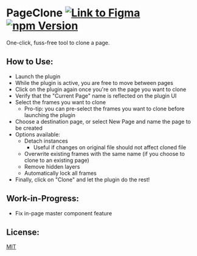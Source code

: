 # PageClone [![Link to Figma](https://badgen.net/badge/figma/@pageclone/purple)](https://www.figma.com/community/plugin/824942413886528676) [![npm Version](https://badgen.net/npm/v/figma-page-clone?icon=npm)](https://www.npmjs.com/package/figma-page-clone)

One-click, fuss-free tool to clone a page.

## How to Use:

- Launch the plugin
- While the plugin is active, you are free to move between pages
- Click on the plugin again once you're on the page you want to clone
- Verify that the "Current Page" name is reflected on the plugin UI
- Select the frames you want to clone
  - Pro-tip: you can pre-select the frames you want to clone before launching the plugin
- Choose a destination page, or select New Page and name the page to be created
- Options available:
  - Detach instances
    - Useful if changes on original file should not affect cloned file
  - Overwrite existing frames with the same name (if you choose to clone to an existing page)
  - Remove hidden layers
  - Automatically lock all frames
- Finally, click on "Clone" and let the plugin do the rest!

## Work-in-Progress:

- Fix in-page master component feature

## License:

[MIT](/LICENSE)
